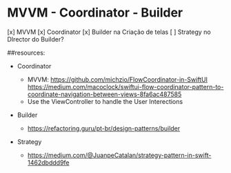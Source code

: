# MVVM - Coordinator - Builder


[x] MVVM
[x] Coordinator
[x] Builder na Criação de telas
[ ] Strategy no DIrector do Builder?


##resources: 

- Coordinator
    - MVVM: https://github.com/michzio/FlowCoordinator-in-SwiftUI
            https://medium.com/macoclock/swiftui-flow-coordinator-pattern-to-coordinate-navigation-between-views-8fa6ac487585
    - Use the ViewController to handle the User Interections
    
- Builder
    - https://refactoring.guru/pt-br/design-patterns/builder
    
- Strategy
    - https://medium.com/@JuanpeCatalan/strategy-pattern-in-swift-1462dbddd9fe
    
